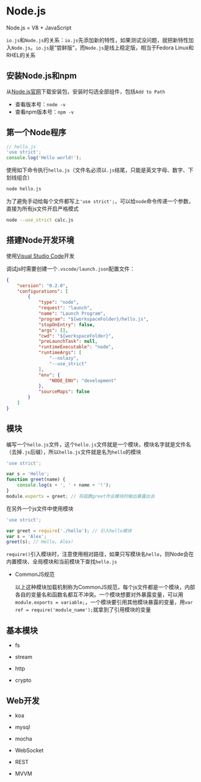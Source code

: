 # Node.js

Node.js = V8 + JavaScript

`io.js`和`Node.js`的关系：`io.js`先添加新的特性，如果测试没问题，就把新特性加入`Node.js`。`io.js`是“尝鲜版”，而`Node.js`是线上稳定版，相当于Fedora Linux和RHEL的关系

## 安装Node.js和npm

从[Node.js官网](https://nodejs.org/ "Node.js")下载安装包，安装时勾选全部组件，包括`Add to Path`

* 查看版本号：`node -v`
* 查看npm版本号：`npm -v`

## 第一个Node程序

```javascript
// hello.js
'use strict';
console.log('Hello world!');
```

使用如下命令执行`hello.js`（文件名必须以`.js`结尾，只能是英文字母、数字、下划线组合）

```bash
node hello.js
```

为了避免手动给每个文件都写上`'use strict';`，可以给`node`命令传递一个参数，直接为所有js文件开启严格模式

```bash
node --use_strict calc.js
```

## 搭建Node开发环境

使用[Visual Studio Code](https://code.visualstudio.com/ "Visual Studio Code")开发

调试js时需要创建一个`.vscode/launch.json`配置文件：

```json
{
    "version": "0.2.0",
    "configurations": [
        {
            "type": "node",
            "request": "launch",
            "name": "Launch Program",
            "program": "${workspaceFolder}/hello.js",
            "stopOnEntry": false,
            "args": [],
            "cwd": "${workspaceFolder}",
            "preLaunchTask": null,
            "runtimeExecutable": "node",
            "runtimeArgs": [
                "--nolazy",
                "--use_strict"
            ],
            "env": {
                "NODE_ENV": "development"
            },
            "sourceMaps": false
        }
    ]
}
```

## 模块

编写一个`hello.js`文件，这个`hello.js`文件就是一个模块，模块名字就是文件名（去掉`.js`后缀），所以`hello.js`文件就是名为`hello`的模块

```javascript
'use strict';

var s = 'Hello';
function greet(name) {
    console.log(s + ', ' + name + '!');
}
module.exports = greet; // 将函数greet作业模块的输出暴露出去
```

在另外一个js文件中使用模块

```javascript
'use strict';

var greet = require('./hello'); // 引入hello模块
var s = 'Alex';
greet(s); // Hello, Alex!
```

`require()`引入模块时，注意使用相对路径，如果只写模块名`hello`，则Node会在内置模块、全局模块和当前模块下查找`hello.js`

* CommonJS规范

  以上这种模块加载机制称为CommonJS规范，每个js文件都是一个模块，内部各自的变量名和函数名都互不冲突。一个模块想要对外暴露变量，可以用`module.exports = variable;`，一个模块要引用其他模块暴露的变量，用`var ref = require('module_name');`就拿到了引用模块的变量

## 基本模块

* fs

* stream

* http

* crypto

## Web开发

* koa

* mysql

* mocha

* WebSocket

* REST

* MVVM
